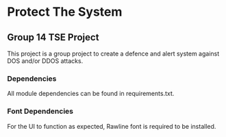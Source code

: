 # Protect The System
## Group 14 TSE Project
This project is a group project to create a defence and alert system against DOS and/or DDOS attacks.

### Dependencies
All module dependencies can be found in requirements.txt.

### Font Dependencies
For the UI to function as expected, Rawline font is required to be installed.